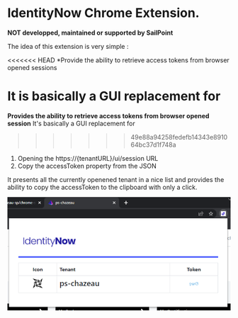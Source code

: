 # IdentityNow Chrome Extension.

**NOT developped, maintained or supported by SailPoint**

The idea of this extension is very simple :

<<<<<<< HEAD
*Provide the ability to retrieve access tokens from browser opened sessions

It is basically a GUI replacement for 
=======
**Provides the ability to retrieve access tokens from browser opened session**
It's basically a GUI replacement for 
>>>>>>> 49e88a94258fedefb14343e891064bc37d1f748a
1. Opening the https://{tenantURL}/ui/session URL
2. Copy the accessToken property from the JSON

It presents all the currently openened tenant in a nice list and provides the ability to copy the accessToken to the clipboard with only a click.


![Identity Now Extension](https://raw.githubusercontent.com/christophe-chazeau-sp/chrome-sailpoint-identitynow/master/images/README/extension-screenshot.png)
